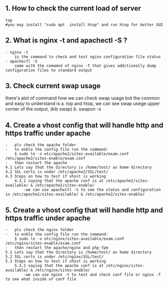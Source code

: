 ## 1. How to  check the current load of server
    top
    #you may install "sudo apt  install htop" and run htop for better GUI
## 2. What is nginx -t and apachectl -S ?
    - nginx -t 
        is the command to check and test nginx configuration file status
    - apachectl -S   
        same with the comamnd of nginx -T that gives additionally dump configuration files to standard output 
## 3. Check current swap usage
there's alot of command how we can check swap usage but the common and easy to understand is
    a. top and htop, we can see swap usege upper corner of the output, (kib swap)
    b. swapon -s


## 4. Create a vhost config that will handle http and https traffic under apache 
    -   pls check the apache folder
    -   to enble the config file run the command:
        $ sudo ln -s etc/apache2/sites-available/exam.conf  /etc/apache2/sites-enable/exam.conf
    -   then restart the apache
    4.1 Lets say that the directory is /home/test/ as home directory
    4.2 SSL certs is under /etc/apache2/SSL/test/
    4.3 Steps on how to test if vhost is working
        4.3.1 saying that the apache conf is at /etc/apache2/sites-available/ & /etc/apache2/sites-enable/
            -we can use apachectl -S to see the status and configuration in /etc/apache2/sites-available/ & /etc/apache2/sites-enable/
## 5. Create a vhost config that will handle http and https traffic under apache 
    -   pls check the nginx folder
    -   to enble the config file run the command:
        $ sudo ln -s etc/nginx/sites-available/exam.conf  /etc/nginx/sites-enable/exam.conf
    -   then restart the apache/nginx and php-fpm
    5.1 Lets say that the directory is /home/test/ as home directory
    5.2 SSL certs is under /etc/nginx/SSL/test/
    5.3 Steps on how to test if vhost is working
        5.3.1 saying that the apache conf is at /etc/nginx/sites-available/ & /etc/nginx/sites-enable/
            -we can use nginx -t to test and check conf file or nginx -T to see what inside of conf file
